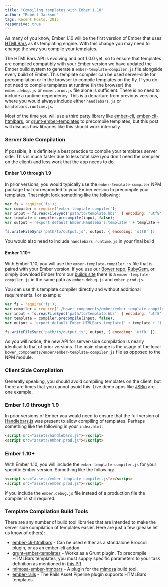 ```yaml
---
title: "Compiling templates with Ember 1.10"
author: "Robert Jackson"
tags: Recent Posts, 2015
responsive: true
---
```


As many of you know, Ember 1.10 will be the first version of Ember that uses [HTMLBars](https://github.com/tildeio/htmlbars) as its templating engine. With this change you may need to change the way you compile your templates.

The HTMLBars API is evolving and not 1.0.0 yet, so to ensure that templates are compiled compatibly with your Ember version we have updated the Ember build system to generate a `ember-template-compiler.js` file alongside every build of Ember. This template compiler can be used server-side for precompilation or in the browser to compile templates on the fly. If you do not need to compile templates at runtime (in the browser) the `ember.debug.js` or `ember.prod.js` file alone is sufficient. There is no need to include a runtime dependency. This is a departure from previous versions, where you would always include either `handlebars.js` or `handlebars.runtime.js`.

Most of the time you will use a third party library like [ember-cli](https://github.com/ember-cli/ember-cli), [ember-cli-htmlbars](https://github.com/rondale-sc/ember-cli-htmlbars), or [grunt-ember-templates](https://github.com/dgeb/grunt-ember-templates) to precompile templates, but this post will discuss how libraries like this should work internally.

### Server Side Compilation

If possible, it is definitely a best practice to compile your templates server side. This is much faster due to less total size (you don't need the compiler on the client) and less work that the app needs to do.

#### Ember 1.0 through 1.9

In prior versions, you would typically use the `ember-template-compiler` NPM package that corresponded to your Ember version to precompile your templates. That might look something like the following:

```javascript
var fs = require('fs');
var compiler = require('ember-template-compiler');
var input = fs.readFileSync('path/to/template.hbs', { encoding: 'utf8' });
var template = compiler.precompile(input, false);
var output = 'export default Ember.Handlebars.template(' + template + ');';

fs.writeFileSync('path/to/output.js', output, { encoding: 'utf8' });
```

You would also need to include `handlebars.runtime.js` in your final build

#### Ember 1.10+

With Ember 1.10, you will use the `ember-template-compiler.js` file that is paired with your Ember version. If you use our [Bower repo](https://github.com/components/ember), [RubyGem](https://rubygems.org/gems/ember-source), or simply download Ember from our [builds site](http://emberjs.com/builds/) there is a `ember-template-compiler.js` in the same path as `ember.debug.js` and `ember.prod.js`.

You can use this template compiler directly  and without additional requirements. For example:

```javascript
var fs = require('fs');
var compiler = require('./bower_components/ember/ember-template-compiler');
var input = fs.readFileSync('path/to/template.hbs', { encoding: 'utf8' });
var template = compiler.precompile(input, false);
var output = 'export default Ember.HTMLBars.template(' + template + ');';

fs.writeFileSync('path/to/output.js', output, { encoding: 'utf8' });
```

As you will notice, the new API for server-side compilation is nearly identical to that of prior versions. The main change is the usage of the local `bower_components/ember/ember-template-compiler.js` file as opposed to the NPM module.

### Client Side Compilation

Generally speaking, you should avoid compiling templates on the client, but there are times that you cannot avoid this. Live demo apps like [JSBin](http://emberjs.jsbin.com) are one example.

### Ember 1.0 through 1.9

In prior versions of Ember you would need to ensure that the full version of [Handlebars.js](handlebarsjs.com) was present to allow compiling of templates. Perhaps something like the following in your `index.html`:

```html
<script src="assets/handlebars.js"></script>
<script src="assets/ember.prod.js"></script>
```

### Ember 1.10+

With Ember 1.10, you will include the `ember-template-compiler.js` for your specific Ember version.  Something like the following:

```html
<script src="assets/ember-template-compiler.js"></script>
<script src="assets/ember.prod.js"></script>
```

If you include the `ember.debug.js` file instead of a production file the compiler is still required.

### Template Compilation Build Tools

There are any number of build tool libraries that are intended to make the server side compilation of templates easier. Here are just a few (please let us know of others):

* [ember-cli-htmlbars](https://github.com/rondale-sc/ember-cli-htmlbars) - Can be used either as a standalone Broccoli plugin, or as an ember-cli addon.
* [grunt-ember-templates](https://github.com/dgeb/grunt-ember-templates) - Works as a Grunt plugin. To precompile HTMLBars templates, you must supply specific parameters to your task definition as mentioned in [this PR](https://github.com/dgeb/grunt-ember-templates/pull/77).
* [mimosa-ember-htmbars](https://github.com/dbashford/mimosa-ember-htmlbars) - A plugin for the [mimosa](http://mimosa.io/) build tool.
* [ember-rails](https://github.com/emberjs/ember-rails) - The Rails Asset Pipeline plugin supports HTMLBars templates.
